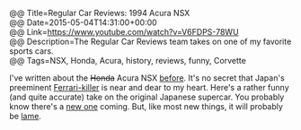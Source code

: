 @@ Title=Regular Car Reviews: 1994 Acura NSX  
@@ Date=2015-05-04T14:31:00+00:00  
@@ Link=https://www.youtube.com/watch?v=V6FDPS-78WU  
@@ Description=The Regular Car Reviews team takes on one of my favorite sports cars.  
@@ Tags=NSX, Honda, Acura, history, reviews, funny, Corvette  

I've written about the <s>Honda</s> Acura NSX [before][theoveranalyzed]. It's no secret that Japan's preeminent [Ferrari-killer][roadandtrack] is near and dear to my heart. Here's a rather funny (and quite accurate) take on the original Japanese supercar. You probably know there's a [new one][theoveranalyzed 2] coming. But, like most new things, it will probably be [lame][motortrend].

[motortrend]: http://www.motortrend.com/roadtests/coupes/1502_2015_chevrolet_corvette_z06_first_test/#__federated=1
[roadandtrack]: http://www.roadandtrack.com/new-cars/first-drives/reviews/a8837/first-drive-1990-acura-nsx/
[theoveranalyzed]: http://www.theoveranalyzed.net/2015/2/13/the-honda-nsx
[theoveranalyzed 2]: http://www.theoveranalyzed.net/2015/3/6/honda-nsx-at-geneva-2015